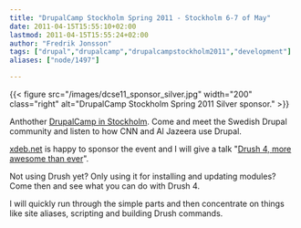 ```yaml
---
title: "DrupalCamp Stockholm Spring 2011 - Stockholm 6-7 of May"
date: 2011-04-15T15:55:10+02:00
lastmod: 2011-04-15T15:55:24+02:00
author: "Fredrik Jonsson"
tags: ["drupal","drupalcamp","drupalcampstockholm2011","development"]
aliases: ["node/1497"]

---
```


{{< figure src="/images/dcse11_sponsor_silver.jpg" width="200" class="right" alt="DrupalCamp Stockholm Spring 2011 Silver sponsor." >}}

Anthother [DrupalCamp in Stockholm](http://spring2011.drupalcamp.se/). Come and meet the Swedish Drupal community and listen to how CNN and Al Jazeera use Drupal.

[xdeb.net](https://xdeb.net/) is happy to sponsor the event and I will give a talk "[Drush 4, more awesome than ever](http://spring2011.drupalcamp.se/schedule/drush-4-more-awesome-ever)".

Not using Drush yet? Only using it for installing and updating modules? Come then and see what you can do with Drush 4.

I will quickly run through the simple parts and then concentrate on things like site aliases, scripting and building Drush commands.



